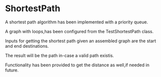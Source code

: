 ShortestPath
============

A shortest path algorithm has been implemented with a priority queue.

A graph with loops,has been configured from the TestShortestPath class.

Inputs for getting the shortest path given an assembled graph are the start and end destinations.

The result will be the path in-case a valid path existis.

Functionality has been provided to get the distance as well,if needed in future.
